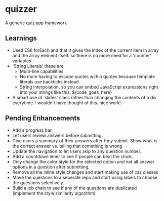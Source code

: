 # quizzer
A generic quiz app framework

## Learnings
* Used ES6 forEach and that it gives the index of the current item in array and the array element itself. so there is no more need for a 'counter' variables
* 'String Literals' these are 
    * Multi-line capabilities
    * No more having to escape quotes within quotes because template literals use backticks instead
    * String interpolation, so you can embed JavaScript expressions right into your strings like this: ${code_goes_here}
* A smart use of 'slides' class rather than changing the contents of a div everytime. I wouldn't have thought of this. nice work!

## Pending Enhancements
* Add a progress bar.
* Let users review answers before submitting.
* Give users a summary of their answers after they submit. Show what is the correct answer vs. telling that comething is wrong
* Update the navigation to let users skip to any question number.
* Add a countdown timer to see if people can beat the clock.
* Only change the color style for the selected option and not all answer options in a question after submitting.
* Remove all the inline style changes and start making use of css classes
* Move the questions to a seperate repo and start using labels to choose the questions selectively.
* Build a job chain to see if any of the questions are duplicated (implement the style similarity algorithm)